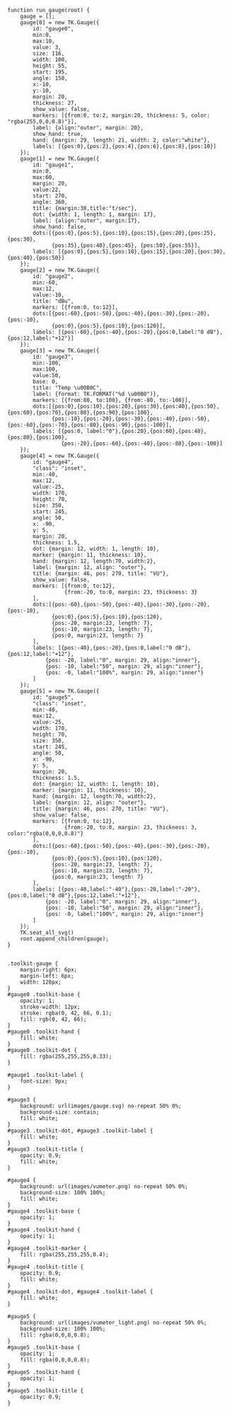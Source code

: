     function run_gauge(root) {
        gauge = [];
        gauge[0] = new TK.Gauge({
            id: "gauge0",
            min:0,
            max:10,
            value: 3,
            size: 116,
            width: 100,
            height: 55,
            start: 195,
            angle: 150,
            x:-10,
            y:-10,
            margin: 20,
            thickness: 27,
            show_value: false,
            markers: [{from:0, to:2, margin:20, thickness: 5, color: "rgba(255,0,0,0.8)"}],
            label: {align:"outer", margin: 20},
            show_hand: true,
            hand: {margin: 29, length: 21, width: 2, color:"white"},
            labels: [{pos:0},{pos:2},{pos:4},{pos:6},{pos:8},{pos:10}]
        });
        gauge[1] = new TK.Gauge({
            id: "gauge1",
            min:0,
            max:60,
            margin: 20,
            value:22,
            start: 270,
            angle: 360,
            title: {margin:38,title:"t/sec"},
            dot: {width: 1, length: 1, margin: 17},
            label: {align:"outer", margin:17},
            show_hand: false,
            dots:[{pos:0},{pos:5},{pos:10},{pos:15},{pos:20},{pos:25},{pos:30},
                  {pos:35},{pos:40},{pos:45}, {pos:50},{pos:55}],
            labels: [{pos:0},{pos:5},{pos:10},{pos:15},{pos:20},{pos:30},{pos:40},{pos:50}]
        });
        gauge[2] = new TK.Gauge({
            id: "gauge2",
            min:-60,
            max:12,
            value:-10,
            title: "dBu",
            markers: [{from:0, to:12}],
            dots:[{pos:-60},{pos:-50},{pos:-40},{pos:-30},{pos:-20},{pos:-10},
                  {pos:0},{pos:5},{pos:10},{pos:120}],
            labels: [{pos:-60},{pos:-40},{pos:-20},{pos:0,label:"0 dB"},{pos:12,label:"+12"}]
        });
        gauge[3] = new TK.Gauge({
            id: "gauge3",
            min:-100,
            max:100,
            value:50,
            base: 0,
            title: "Temp \u00B0C",
            label: {format: TK.FORMAT("%d \u00B0")},
            markers: [{from:80, to:100}, {from:-80, to:-100}],
            dots:[{pos:0},{pos:10},{pos:20},{pos:30},{pos:40},{pos:50},{pos:60},{pos:70},{pos:80},{pos:90},{pos:100},
                  {pos:-10},{pos:-20},{pos:-30},{pos:-40},{pos:-50},{pos:-60},{pos:-70},{pos:-80},{pos:-90},{pos:-100}],
            labels: [{pos:0, label:"0"},{pos:20},{pos:60},{pos:40},{pos:80},{pos:100},
                     {pos:-20},{pos:-60},{pos:-40},{pos:-80},{pos:-100}]
        });
        gauge[4] = new TK.Gauge({
            id: "gauge4",
            "class": "inset",
            min:-40,
            max:12,
            value:-25,
            width: 170,
            height: 70,
            size: 350,
            start: 245,
            angle: 50,
            x: -90,
            y: 5,
            margin: 20,
            thickness: 1.5,
            dot: {margin: 12, width: 1, length: 10},
            marker: {margin: 11, thickness: 10},
            hand: {margin: 12, length:70, width:2},
            label: {margin: 12, align: "outer"},
            title: {margin: 46, pos: 270, title: "VU"},
            show_value: false,
            markers: [{from:0, to:12},
                      {from:-20, to:0, margin: 23, thickness: 3}
            ],
            dots:[{pos:-60},{pos:-50},{pos:-40},{pos:-30},{pos:-20},{pos:-10},
                  {pos:0},{pos:5},{pos:10},{pos:120},
                  {pos:-20, margin:23, length: 7},
                  {pos:-10, margin:23, length: 7},
                  {pos:0, margin:23, length: 7}
            ],
            labels: [{pos:-40},{pos:-20},{pos:0,label:"0 dB"},{pos:12,label:"+12"},
                {pos: -20, label:"0", margin: 29, align:"inner"},
                {pos: -10, label:"50", margin: 29, align:"inner"},
                {pos: -0, label:"100%", margin: 29, align:"inner"}
            ]
        });
        gauge[5] = new TK.Gauge({
            id: "gauge5",
            "class": "inset",
            min:-40,
            max:12,
            value:-25,
            width: 170,
            height: 70,
            size: 350,
            start: 245,
            angle: 50,
            x: -90,
            y: 5,
            margin: 20,
            thickness: 1.5,
            dot: {margin: 12, width: 1, length: 10},
            marker: {margin: 11, thickness: 10},
            hand: {margin: 12, length:70, width:2},
            label: {margin: 12, align: "outer"},
            title: {margin: 46, pos: 270, title: "VU"},
            show_value: false,
            markers: [{from:0, to:12},
                      {from:-20, to:0, margin: 23, thickness: 3, color:"rgba(0,0,0,0.8)"}
            ],
            dots:[{pos:-60},{pos:-50},{pos:-40},{pos:-30},{pos:-20},{pos:-10},
                  {pos:0},{pos:5},{pos:10},{pos:120},
                  {pos:-20, margin:23, length: 7},
                  {pos:-10, margin:23, length: 7},
                  {pos:0, margin:23, length: 7}
            ],
            labels: [{pos:-40,label:"-40"},{pos:-20,label:"-20"},{pos:0,label:"0 dB"},{pos:12,label:"+12"},
                {pos: -20, label:"0", margin: 29, align:"inner"},
                {pos: -10, label:"50", margin: 29, align:"inner"},
                {pos: -0, label:"100%", margin: 29, align:"inner"}
            ]
        });
        TK.seat_all_svg()
        root.append_children(gauge);
    }
<pre class='css prettyprint source'><code>
.toolkit-gauge {
    margin-right: 6px;
    margin-left: 6px;
    width: 128px;
}
#gauge0 .toolkit-base {
    opacity: 1;
    stroke-width: 12px;
    stroke: rgba(0, 42, 66, 0.1);
    fill: rgb(0, 42, 66);
}
#gauge0 .toolkit-hand {
    fill: white;
}
#gauge0 .toolkit-dot {
    fill: rgba(255,255,255,0.33);
}

#gauge1 .toolkit-label {
    font-size: 9px;
}

#gauge3 {
    background: url(images/gauge.svg) no-repeat 50% 0%;
    background-size: contain;
    fill: white;
}
#gauge3 .toolkit-dot, #gauge3 .toolkit-label {
    fill: white;
}
#gauge3 .toolkit-title {
    opacity: 0.9;
    fill: white;
}

#gauge4 {
    background: url(images/vumeter.png) no-repeat 50% 0%;
    background-size: 100% 100%;
    fill: white;
}
#gauge4 .toolkit-base {
    opacity: 1;
}
#gauge4 .toolkit-hand {
    opacity: 1;
}
#gauge4 .toolkit-marker {
    fill: rgba(255,255,255,0.4);
}
#gauge4 .toolkit-title {
    opacity: 0.9;
    fill: white;
}
#gauge4 .toolkit-dot, #gauge4 .toolkit-label {
    fill: white;
}

#gauge5 {
    background: url(images/vumeter_light.png) no-repeat 50% 0%;
    background-size: 100% 100%;
    fill: rgba(0,0,0,0.8);
}
#gauge5 .toolkit-base {
    opacity: 1;
    fill: rgba(0,0,0,0.8);
}
#gauge5 .toolkit-hand {
    opacity: 1;
}
#gauge5 .toolkit-title {
    opacity: 0.9;
}
</code></pre>
<script> prepare_example(); </script>
